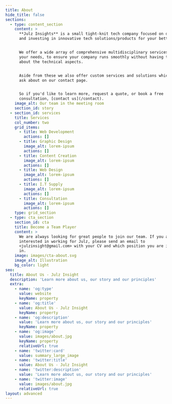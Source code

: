 ```yaml
---
title: About
hide_title: false
sections:
  - type: content_section
    content: >
      **Julz Insights** is a small tight-knit tech company focused on developing
      and investing in innovative tech solutions/products for your betterment.


      We offer a wide array of comprehensive multidisciplinary services that fit
      your needs, to ensure your company runs smoothly without having to worry
      about the technical aspects.


      Aside from these we also offer custom services and solutions which you can
      ask about on our contact page.


      So if you'd like to learn more, request a quote, or book a free
      consultation, [contact us](/contact).
    image_alt: Our team in the meeting room
    section_id: story
  - section_id: services
    title: Services
    col_number: two
    grid_items:
      - title: Web Development
        actions: []
      - title: Graphic Design
        image_alt: lorem-ipsum
        actions: []
      - title: Content Creation
        image_alt: lorem-ipsum
        actions: []
      - title: Web Design
        image_alt: lorem-ipsum
        actions: []
      - title: I.T Supply
        image_alt: lorem-ipsum
        actions: []
      - title: Consultation
        image_alt: lorem-ipsum
        actions: []
    type: grid_section
  - type: cta_section
    section_id: cta
    title: Become a Team Player
    content: >
      We are always looking for great people to join our team. If you are
      interested in working for Julz, please send an email to
      <julzinsight@gmail.com> with your CV and which position you are interested
      in.
    image: images/cta-about.svg
    image_alt: Illustration
    bg_color: light
seo:
  title: About Us - Julz Insight
  description: 'Learn more about us, our story and our principles'
  extra:
    - name: 'og:type'
      value: website
      keyName: property
    - name: 'og:title'
      value: About Us - Julz Insight
      keyName: property
    - name: 'og:description'
      value: 'Learn more about us, our story and our principles'
      keyName: property
    - name: 'og:image'
      value: images/about.jpg
      keyName: property
      relativeUrl: true
    - name: 'twitter:card'
      value: summary_large_image
    - name: 'twitter:title'
      value: About Us - Julz Insight
    - name: 'twitter:description'
      value: 'Learn more about us, our story and our principles'
    - name: 'twitter:image'
      value: images/about.jpg
      relativeUrl: true
layout: advanced
---
```

